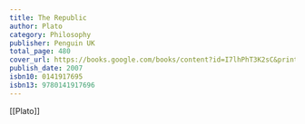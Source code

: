 ```yaml
---
title: The Republic
author: Plato
category: Philosophy
publisher: Penguin UK
total_page: 480
cover_url: https://books.google.com/books/content?id=I7lhPhT3K2sC&printsec=frontcover&img=1&zoom=1&edge=curl&source=gbs_api
publish_date: 2007
isbn10: 0141917695
isbn13: 9780141917696
---
```


[[Plato]]
